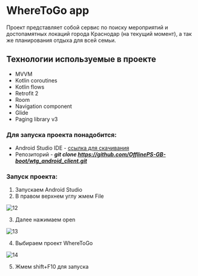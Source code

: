 # **WhereToGo app**
Проект представляет собой сервис по поиску мероприятий и достопамятных локаций города Краснодар (на текущий момент),
а так же планирования отдыха для всей семьи.
## **Технологии используемые в проекте**
* MVVM
* Kotlin coroutines
* Kotlin flows
* Retrofit 2
* Room
* Navigation component
* Glide
* Paging library v3
### Для запуска проекта понадобится:
* Android Studio IDE - [ссылка для скачивания](https://developer.android.com/studio)
* Репозиторий - ***git clone https://github.com/OfflinePS-GB-boot/wtg_android_client.git***
### Запуск проекта:
1. Запускаем Android Studio
2. В правом верхнем углу жмем File

![12](https://user-images.githubusercontent.com/52009188/223361519-13687d0c-106b-4a0b-8ca2-5b5e2815f614.png)

3. Далее нажимаем open

![13](https://user-images.githubusercontent.com/52009188/223362232-fa8fe46a-19dc-4649-afdb-a62c088c3bfb.png)

4. Выбираем проект WhereToGo

![14](https://user-images.githubusercontent.com/52009188/223363081-b80a34fb-bf83-4b5a-a5fd-2fa8834f5ae8.png)

5. Жмем shift+F10 для запуска


